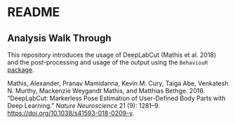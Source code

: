 README
================

## Analysis Walk Through

This repository introduces the usage of DeepLabCut (Mathis et al. 2018)
and the post-processing and usage of the output using the `BehaviouR`
[package](https://github.com/danielparthier/BehaviourAnalysis).

<div id="refs" class="references">

<div id="ref-mathis_deeplabcut_2018">

Mathis, Alexander, Pranav Mamidanna, Kevin M. Cury, Taiga Abe, Venkatesh
N. Murthy, Mackenzie Weygandt Mathis, and Matthias Bethge. 2018.
“DeepLabCut: Markerless Pose Estimation of User-Defined Body Parts
with Deep Learning.” *Nature Neuroscience* 21 (9): 1281–9.
<https://doi.org/10.1038/s41593-018-0209-y>.

</div>

</div>
